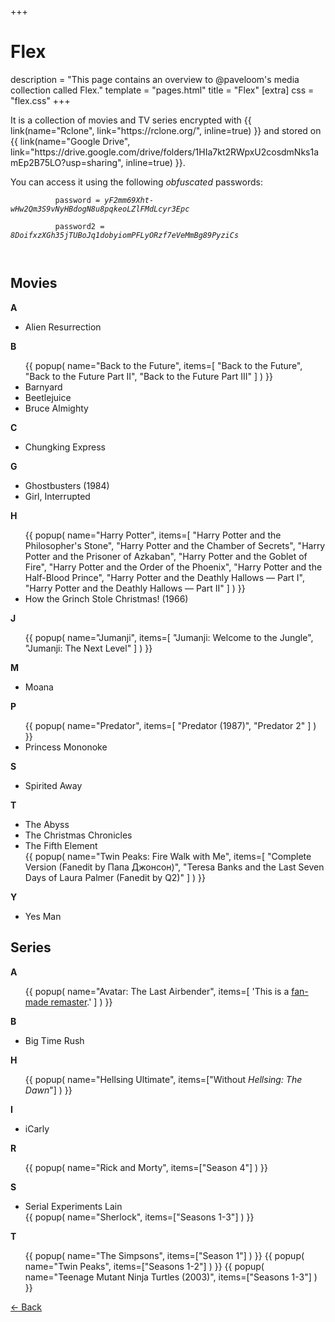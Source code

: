 +++
# Flex
description = "This page contains an overview to @paveloom's media collection called Flex."
template = "pages.html"
title = "Flex"
[extra]
css = "flex.css"
+++

<div id="page">
  <div id="main">
    <div id="intro">
      <p>
        It is a collection of movies and TV series encrypted with
        {{ link(name="Rclone", link="https://rclone.org/", inline=true) }} and stored on
        {{ link(name="Google Drive", link="https://drive.google.com/drive/folders/1HIa7kt2RWpxU2cosdmNks1amEp2B75LO?usp=sharing", inline=true) }}.
      </p>
      <p>
        You can access it using the following <i>obfuscated</i> passwords:<br>
        <code>
          password = <i>yF2mm69Xht-wHw2Qm3S9vNyHBdogN8u8pqkeoLZlFMdLcyr3Epc</i><br>
          password2 = <i>8DoifxzXGh35jTUBoJq1dobyiomPFLyORzf7eVeMmBg89PyziCs</i><br>
        </code>
      </p>
    </div>
    <h2 class="header"><span>Movies</span></h2>
    <div class="content">
      <div class="card">
        <b>A</b><br>
        <ul>
          <li>Alien Resurrection</li>
        </ul>
      </div>
      <div class="card">
        <b>B</b><br>
        <ul>
          {{
            popup(
              name="Back to the Future",
              items=[
                "Back to the Future",
                "Back to the Future Part II",
                "Back to the Future Part III"
              ]
            )
          }}
          <li>Barnyard</li>
          <li>Beetlejuice</li>
          <li>Bruce Almighty</li>
        </ul>
      </div>
      <div class="card">
        <b>C</b><br>
        <ul>
          <li>Chungking Express</li>
        </ul>
      </div>
      <div class="card">
        <b>G</b><br>
        <ul>
          <li>Ghostbusters (1984)</li>
          <li>Girl, Interrupted</li>
        </ul>
      </div>
      <div class="card">
        <b>H</b><br>
        <ul>
          {{
            popup(
              name="Harry Potter",
              items=[
                "Harry Potter and the Philosopher's Stone",
                "Harry Potter and the Chamber of Secrets",
                "Harry Potter and the Prisoner of Azkaban",
                "Harry Potter and the Goblet of Fire",
                "Harry Potter and the Order of the Phoenix",
                "Harry Potter and the Half-Blood Prince",
                "Harry Potter and the Deathly Hallows — Part I",
                "Harry Potter and the Deathly Hallows — Part II"
              ]
            )
          }}
          <li>How the Grinch Stole Christmas! (1966)</li>
        </ul>
      </div>
      <div class="card">
        <b>J</b><br>
        <ul>
          {{
            popup(
              name="Jumanji",
              items=[
                "Jumanji: Welcome to the Jungle",
                "Jumanji: The Next Level"
              ]
            )
          }}
        </ul>
      </div>
      <div class="card">
        <b>M</b><br>
        <ul>
          <li>Moana</li>
        </ul>
      </div>
      <div class="card">
        <b>P</b><br>
        <ul>
          {{
            popup(
              name="Predator",
              items=[
                "Predator (1987)",
                "Predator 2"
              ]
            )
          }}
          <li>Princess Mononoke</li>
        </ul>
      </div>
      <div class="card">
        <b>S</b><br>
        <ul>
          <li>Spirited Away</li>
        </ul>
      </div>
      <div class="card">
        <b>T</b><br>
        <ul>
          <li>The Abyss</li>
          <li>The Christmas Chronicles</li>
          <li>The Fifth Element</li>
          {{
            popup(
              name="Twin Peaks: Fire Walk with Me",
              items=[
                "Complete Version (Fanedit by Папа Джонсон)",
                "Teresa Banks and the Last Seven Days of Laura Palmer (Fanedit by Q2)"
              ]
            )
          }}
        </ul>
      </div>
      <div class="card">
        <b>Y</b><br>
        <ul>
          <li>Yes Man</li>
        </ul>
      </div>
    </div>
    <h2 class="header"><span>Series</span></h2>
    <div class="content">
      <div class="card">
        <b>A</b><br>
        <ul>
          {{
            popup(
              name="Avatar: The Last Airbender",
              items=[
                'This is a <a href="https://www.reddit.com/r/RemasteringATLA/comments/5hr9w2/atla_remastered_in_1080p" rel="nofollow noopener">fan-made remaster</a>.'
              ]
            )
          }}
        </ul>
      </div>
      <div class="card">
        <b>B</b><br>
        <ul>
          <li>Big Time Rush</li>
        </ul>
      </div>
      <div class="card">
        <b>H</b><br>
        <ul>
          {{
            popup(
              name="Hellsing Ultimate",
              items=["Without <i>Hellsing: The Dawn</i>"]
            )
          }}
        </ul>
      </div>
      <div class="card">
        <b>I</b><br>
        <ul>
          <li>iCarly</li>
        </ul>
      </div>
      <div class="card">
        <b>R</b><br>
        <ul>
          {{
            popup(
              name="Rick and Morty",
              items=["Season 4"]
            )
          }}
        </ul>
      </div>
      <div class="card">
        <b>S</b><br>
        <ul>
          <li>Serial Experiments Lain</li>
          {{
            popup(
              name="Sherlock",
              items=["Seasons 1-3"]
            )
          }}
        </ul>
      </div>
      <div class="card">
        <b>T</b><br>
        <ul>
          {{
            popup(
              name="The Simpsons",
              items=["Season 1"]
            )
          }}
          {{
            popup(
              name="Twin Peaks",
              items=["Seasons 1-2"]
            )
          }}
          {{
            popup(
              name="Teenage Mutant Ninja Turtles (2003)",
              items=["Seasons 1-3"]
            )
          }}
        </ul>
      </div>
    </div>
    <div id="footer">
      <a href="https://paveloom.github.io/" id="back-link">←&nbsp;Back</a>
    </div>
  </div>
</div>
